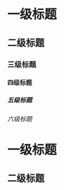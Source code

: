 # 一级标题

## 二级标题

### 三级标题

#### 四级标题

##### 五级标题

###### 六级标题


一级标题
================

二级标题
-----------------
